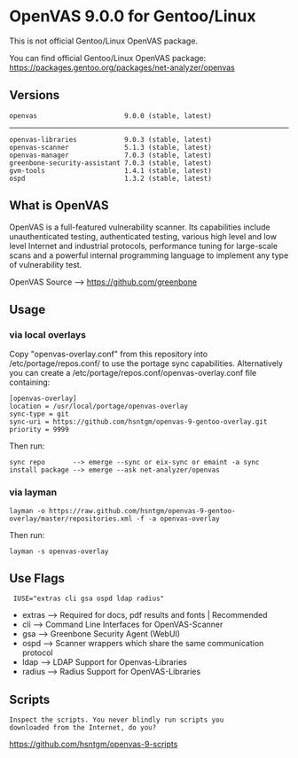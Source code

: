 # OpenVAS 9.0.0 for Gentoo/Linux

This is not official Gentoo/Linux OpenVAS package.

You can find official Gentoo/Linux OpenVAS package: 
https://packages.gentoo.org/packages/net-analyzer/openvas

## Versions

    openvas                      9.0.0 (stable, latest)

---------------------------------------

    openvas-libraries            9.0.3 (stable, latest)
    openvas-scanner              5.1.3 (stable, latest)
    openvas-manager              7.0.3 (stable, latest)
    greenbone-security-assistant 7.0.3 (stable, latest)
    gvm-tools                    1.4.1 (stable, latest)
    ospd                         1.3.2 (stable, latest)

## What is OpenVAS

OpenVAS is a full-featured vulnerability scanner. Its capabilities include unauthenticated testing, authenticated testing, various high level and low level Internet and industrial protocols, performance tuning for large-scale scans and a powerful internal programming language to implement any type of vulnerability test.

OpenVAS Source --> https://github.com/greenbone

## Usage

### via local overlays

Copy "openvas-overlay.conf" from this repository into /etc/portage/repos.conf/ to use the portage sync capabilities.
Alternatively you can create a /etc/portage/repos.conf/openvas-overlay.conf file containing:

    [openvas-overlay]
    location = /usr/local/portage/openvas-overlay
    sync-type = git
    sync-uri = https://github.com/hsntgm/openvas-9-gentoo-overlay.git
    priority = 9999

Then run:

    sync repo       --> emerge --sync or eix-sync or emaint -a sync
    install package --> emerge --ask net-analyzer/openvas

### via layman

    layman -o https://raw.github.com/hsntgm/openvas-9-gentoo-overlay/master/repositories.xml -f -a openvas-overlay

Then run:

    layman -s openvas-overlay

## Use Flags

     IUSE="extras cli gsa ospd ldap radius"

 - extras     --> Required for docs, pdf results and fonts | Recommended
 - cli        --> Command Line Interfaces for OpenVAS-Scanner
 - gsa        --> Greenbone Security Agent (WebUI)
 - ospd       --> Scanner wrappers which share the same communication protocol
 - ldap       --> LDAP Support for Openvas-Libraries
 - radius     --> Radius Support for OpenVAS-Libraries

## Scripts

    Inspect the scripts. You never blindly run scripts you
    downloaded from the Internet, do you?
    
https://github.com/hsntgm/openvas-9-scripts
